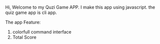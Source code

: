 Hi, Welcome to my Quzi Game APP.
I make this app using javascript. the quiz game app is cli app.

The app Feature:

1. colorfull command interface 
2. Total Score 
